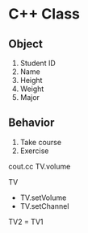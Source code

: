 # C++ Class

## Object
1. Student ID
2. Name
3. Height
4. Weight
5. Major

## Behavior
1. Take course
2. Exercise

cout.cc TV.volume

TV
- TV.setVolume
- TV.setChannel

TV2 = TV1
